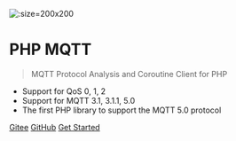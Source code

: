 ![](https://cdn.jsdelivr.net/gh/simple-swoole/docs/docs/logo.png ':size=200x200')

# PHP MQTT

> MQTT Protocol Analysis and Coroutine Client for PHP

- Support for QoS 0, 1, 2
- Support for MQTT 3.1, 3.1.1, 5.0
- The first PHP library to support the MQTT 5.0 protocol

[Gitee](https://gitee.com/phpiot/mqtt)
[GitHub](https://github.com/simps/mqtt)
[Get Started](#phpmqtt)